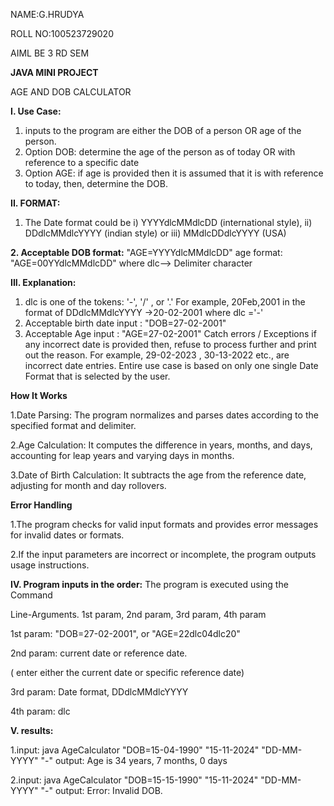 NAME:G.HRUDYA

ROLL NO:100523729020

AIML BE 3 RD SEM

 
 **JAVA MINI PROJECT** 
 
 AGE AND DOB CALCULATOR
 
 **I. Use Case:** 
 1. inputs to the program are either the DOB of a person OR age of the person.
 2. Option DOB: determine the age of the person as of today OR
 with reference to a specific date
 3. Option AGE: if age is provided then it is assumed that it is
 with reference to today, then, determine the DOB.

 **II. FORMAT:**
 1. The Date format could be
 i) YYYYdlcMMdlcDD (international style),
 ii) DDdlcMMdlcYYYY (indian style) or
 iii) MMdlcDDdlcYYYY (USA)
 
 **2. Acceptable DOB format:**
 "AGE=YYYYdlcMMdlcDD"
 age format: "AGE=00YYdlcMMdlcDD"
 where dlc--> Delimiter character

 **III. Explanation:**
 1. dlc is one of the tokens: '-', '/' , or '.'
 For example, 20Feb,2001 in the format of
 DDdlcMMdlcYYYY →20-02-2001 where dlc ='-'
 2. Acceptable birth date input : "DOB=27-02-2001"
 3. Acceptable Age input : "AGE=27-02-2001"
 Catch errors / Exceptions if any incorrect date is provided then,
 refuse to process further and print out the reason.
 For example, 29-02-2023 , 30-13-2022 etc., are incorrect date entries.
 Entire use case is based on only one single Date Format that is selected by the
 user.

**How It Works**

1.Date Parsing: The program normalizes and parses dates according to the specified format and delimiter.

2.Age Calculation: It computes the difference in years, months, and days, accounting for leap years and varying days in months.

3.Date of Birth Calculation: It subtracts the age from the reference date, adjusting for month and day rollovers.

**Error Handling**

1.The program checks for valid input formats and provides error messages for invalid dates or formats.

2.If the input parameters are incorrect or incomplete, the program outputs usage instructions.

**IV. Program inputs in the order:**
 The program is executed using the Command
 
 Line-Arguments. 1st param, 2nd param, 3rd param, 4th param
 
 1st param: "DOB=27-02-2001", or "AGE=22dlc04dlc20"
 
 2nd param: current date or reference date.
 
 ( enter either the current date or specific reference date)

 3rd param: Date format, DDdlcMMdlcYYYY

 4th param: dlc
 
**V. results:**

1.input:
java AgeCalculator "DOB=15-04-1990" "15-11-2024" "DD-MM-YYYY" "-"
output:
Age is 34 years, 7 months, 0 days

2.input:
java AgeCalculator "DOB=15-15-1990" "15-11-2024" "DD-MM-YYYY" "-"
output:
Error: Invalid DOB.





